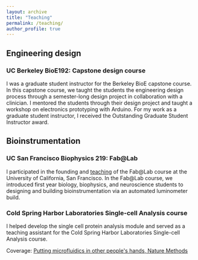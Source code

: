 ```yaml
---
layout: archive
title: "Teaching"
permalink: /teaching/
author_profile: true
---
```


Engineering design
------
### UC Berkeley BioE192: Capstone design course
I was a graduate student instructor for the Berkeley BioE capstone course. In this capstone course, we taught the students the engineering design process through a semester-long design project in collaboration with a clinician. I mentored the students through their design project and taught a workshop on electronics prototyping with Arduino. For my work as a graduate student instructor, I received the Outstanding Graduate Student Instructor award.

Bioinstrumentation
------
### UC San Francisco Biophysics 219: Fab@Lab
I participated in the founding and <u><a href="https://twitter.com/WallaceUcsf/status/1128382299907641345">teaching</a></u> of the Fab@Lab course at the University of California, San Francisco. In the Fab@Lab course, we introduced first year biology, biophysics, and neuroscience students to designing and building bioinstrumentation via an automated luminometer build.

### Cold Spring Harbor Laboratories Single-cell Analysis course
I helped develop the single cell protein analysis module and served as a teaching assistant for the Cold Spring Harbor Laboratories Single-cell Analysis course. 

Coverage: <u><a href="https://www.nature.com/articles/nmeth.4609">Putting microfluidics in other people's hands, Nature Methods</a></u>